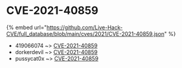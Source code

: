 # CVE-2021-40859
{% embed url="https://github.com/Live-Hack-CVE/full_database/blob/main/cves/2021/CVE-2021-40859.json" %}

* 419066074 ~> [CVE-2021-40859](https://www.alice-snow.ru/2021/database/cve-2021-40859/cve-2021-40859-419066074)
* dorkerdevil ~> [CVE-2021-40859](https://www.alice-snow.ru/2021/database/cve-2021-40859/cve-2021-40859-dorkerdevil)
* pussycat0x ~> [CVE-2021-40859](https://www.alice-snow.ru/2021/database/cve-2021-40859/cve-2021-40859-pussycat0x)